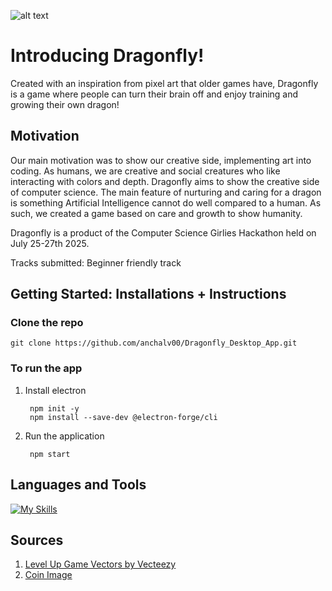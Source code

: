 ![alt text](image-2.png)

# Introducing Dragonfly!

Created with an inspiration from pixel art that older games have, Dragonfly is a game where people can turn their brain off and enjoy training and growing their own dragon!

## Motivation
Our main motivation was to show our creative side, implementing art into coding. As humans, we are creative and social creatures who like interacting with colors and depth. Dragonfly aims to show the creative side of computer science. The main feature of nurturing and caring for a dragon is something Artificial Intelligence cannot do well compared to a human. As such, we created a game based on care and growth to show humanity. 

Dragonfly is a product of the Computer Science Girlies Hackathon held on July 25-27th 2025. 

Tracks submitted: Beginner friendly track

## Getting Started: Installations + Instructions

### Clone the repo
    git clone https://github.com/anchalv00/Dragonfly_Desktop_App.git

### To run the app
1. Install electron
        
        npm init -y
        npm install --save-dev @electron-forge/cli

2. Run the application

        npm start 


## Languages and Tools 
[![My Skills](https://skillicons.dev/icons?i=js,css,html,eclipse,electron,github,figma&theme=light)](https://skillicons.dev)

## Sources

1. [Level Up Game Vectors by Vecteezy](https://www.vecteezy.com/free-vector/level-up-game)
2. [Coin Image](https://www.freepik.com/free-vector/video-game-coin_136488507.htm#fromView=keyword&page=1&position=16&uuid=1f89ae79-d4c5-48e8-be1d-44d3ee6b0092&query=Game+Coin)